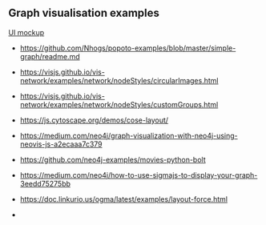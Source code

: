 Graph visualisation examples
---

[UI mockup](https://app.moqups.com/eT5rqzznZZ/view/page/a8aba1f59)

- <https://github.com/Nhogs/popoto-examples/blob/master/simple-graph/readme.md>


- <https://visjs.github.io/vis-network/examples/network/nodeStyles/circularImages.html>
- <https://visjs.github.io/vis-network/examples/network/nodeStyles/customGroups.html>
- <https://js.cytoscape.org/demos/cose-layout/>
- <https://medium.com/neo4j/graph-visualization-with-neo4j-using-neovis-js-a2ecaaa7c379>
- <https://github.com/neo4j-examples/movies-python-bolt>
- <https://medium.com/neo4j/how-to-use-sigmajs-to-display-your-graph-3eedd75275bb>
- <https://doc.linkurio.us/ogma/latest/examples/layout-force.html>
- 
